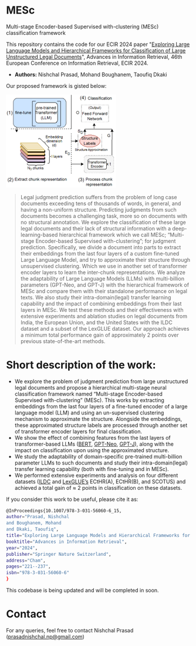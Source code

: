 # MESc
Multi-stage Encoder-based Supervised with-clustering (MESc) classification framework

This repository contains the code for our ECIR 2024 paper "[Exploring Large Language Models and Hierarchical Frameworks for Classification of Large Unstructured Legal Documents](https://doi.org/10.1007/978-3-031-56060-6_15)", Advances in Information Retrieval, 46th European Conference on Information Retrieval, ECIR 2024.
* **Authors:** Nishchal Prasad, Mohand Boughanem, Taoufiq Dkaki 

Our proposed framework is gisted below:

<img src="/Images/MESc_architecture.png" alt="MESc architecture" width="300"/>
<!-- ![Architecture](/Images/MESc_architecture.png) -->

>Legal judgment prediction suffers from the problem of long case documents exceeding tens of thousands of words, in general, and having a non-uniform structure. Predicting judgments from such documents becomes a challenging task, more so on documents with no structural annotation. We explore the classification of these large legal documents and their lack of structural information with a deep-learning-based hierarchical framework which we call MESc; “Multi-stage Encoder-based Supervised with-clustering”; for judgment prediction. Specifically, we divide a document into parts to extract their embeddings from the last four layers of a custom fine-tuned Large Language Model, and try to approximate their structure through unsupervised clustering. Which we use in another set of transformer encoder layers to learn the inter-chunk representations. We analyze the adaptability of Large Language Models (LLMs) with multi-billion parameters (GPT-Neo, and GPT-J) with the hierarchical framework of MESc and compare them with their standalone performance on legal texts. We also study their intra-domain(legal) transfer learning capability and the impact of combining embeddings from their last layers in MESc. We test these methods and their effectiveness with extensive experiments and ablation studies on legal documents from India, the European Union, and the United States with the ILDC dataset and a subset of the LexGLUE dataset. Our approach achieves a minimum total performance gain of approximately 2 points over previous state-of-the-art methods.



# Short description of the work:
* We explore the problem of judgment prediction from large unstructured legal documents and propose a hierarchical multi-stage neural classification framework named “Multi-stage Encoder-based Supervised with-clustering” (MESc). This works by extracting embeddings from the last four layers of a fine-tuned encoder of a large language model (LLM) and using an un-supervised clustering mechanism to approximate the structure. Alongside the embeddings, these approximated structure labels are processed through another set of transformer encoder layers for final classification.
* We show the effect of combining features from the last layers of transformer-based LLMs ([BERT](https://doi.org/10.18653/v1/n19-1423), [GPT-Neo](https://api.semanticscholar.org/CorpusID:245758737), [GPT-J](https://huggingface.co/docs/transformers/en/model_doc/gptj)), along with the impact on classification upon using the approximated structure.
* We study the adaptability of domain-specific pre-trained multi-billion parameter LLMs to such documents and study their intra-domain(legal) transfer learning capability (both with fine-tuning and in MESc).
* We performed extensive experiments and analysis on four different datasets ([ILDC](https://aclanthology.org/2021.acl-long.313) and [LexGLUE’s](https://aclanthology.org/2022.acl-long.297) ECtHR(A), ECtHR(B), and SCOTUS) and achieved a total gain of ≈ 2 points in classification on these datasets.


If you consider this work to be useful, please cite it as:

```bash
@InProceedings{10.1007/978-3-031-56060-6_15,
author="Prasad, Nishchal
and Boughanem, Mohand
and Dkaki, Taoufiq",
title="Exploring Large Language Models and Hierarchical Frameworks for Classification of Large Unstructured Legal Documents",
booktitle="Advances in Information Retrieval",
year="2024",
publisher="Springer Nature Switzerland",
address="Cham",
pages="221--237",
isbn="978-3-031-56060-6"
}
```
This codebase is being updated and will be completed in soon. 

# Contact

For any queries, feel free to contact Nishchal Prasad (prasadnishchal.np@gmail.com)
